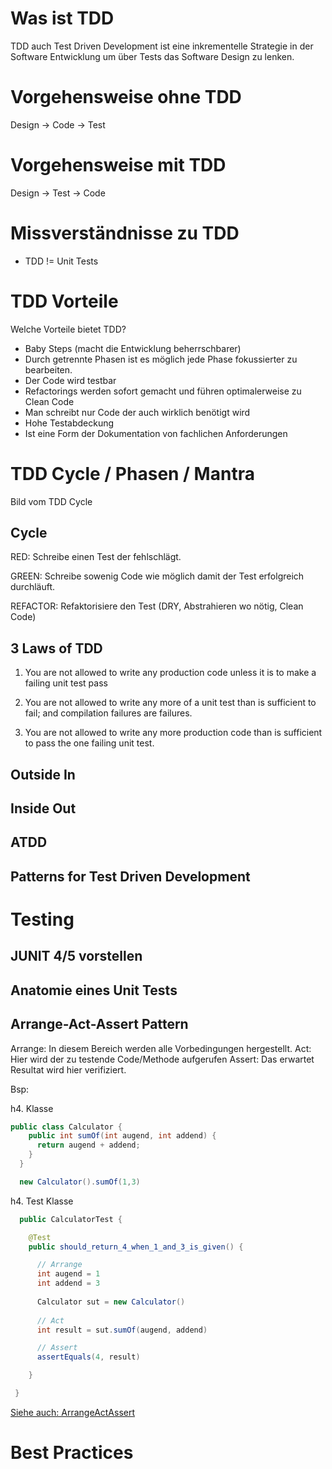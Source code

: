 
# Was ist TDD

TDD auch Test Driven Development ist eine inkrementelle Strategie in der Software Entwicklung
um über Tests das Software Design zu lenken.

# Vorgehensweise ohne TDD
Design -> Code -> Test

# Vorgehensweise mit TDD
Design -> Test -> Code

# Missverständnisse zu TDD

- TDD != Unit Tests

# TDD Vorteile

Welche Vorteile bietet TDD?

- Baby Steps (macht die Entwicklung beherrschbarer)
- Durch getrennte Phasen ist es möglich jede Phase fokussierter zu bearbeiten.
- Der Code wird testbar
- Refactorings werden sofort gemacht und führen optimalerweise zu Clean Code
- Man schreibt nur Code der auch wirklich benötigt wird
- Hohe Testabdeckung
- Ist eine Form der Dokumentation von fachlichen Anforderungen

# TDD Cycle / Phasen / Mantra

Bild vom TDD Cycle

## Cycle

RED: Schreibe einen Test der fehlschlägt.

GREEN: Schreibe sowenig Code wie möglich damit der Test erfolgreich durchläuft.

REFACTOR: Refaktorisiere den Test (DRY, Abstrahieren wo nötig, Clean Code)

## 3 Laws of TDD

1. You are not allowed to write any production code unless it is to make a failing unit test pass

2. You are not allowed to write any more of a unit test than is sufficient to fail; and compilation failures are failures.

3. You are not allowed to write any more production code than is sufficient to pass the one failing unit test.

## Outside In
## Inside Out

## ATDD

## Patterns for Test Driven Development


# Testing
## JUNIT 4/5 vorstellen
## Anatomie eines Unit Tests
## Arrange-Act-Assert Pattern

Arrange: In diesem Bereich werden alle Vorbedingungen hergestellt.
Act: Hier wird der zu testende Code/Methode aufgerufen
Assert: Das erwartet Resultat wird hier verifiziert.

Bsp:

h4. Klasse

```java
public class Calculator {
    public int sumOf(int augend, int addend) {
      return augend + addend;
    }
  }

  new Calculator().sumOf(1,3)
```

h4. Test Klasse

```java
  public CalculatorTest {

    @Test
    public should_return_4_when_1_and_3_is_given() {

      // Arrange
      int augend = 1
      int addend = 3
      
      Calculator sut = new Calculator()
    
      // Act
      int result = sut.sumOf(augend, addend)

      // Assert
      assertEquals(4, result)

    }

 }
```





[Siehe auch: ArrangeActAssert](http://wiki.c2.com/?ArrangeActAssert)


# Best Practices
